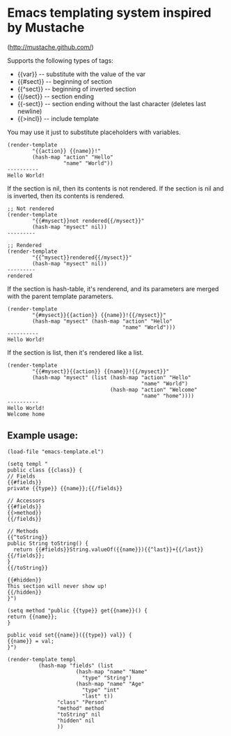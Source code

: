 # Emacs templating system inspired by Mustache 
(http://mustache.github.com/)

Supports the following types of tags:

* {{var}} -- substitute with the value of the var
* {{#sect}} -- beginning of section
* {{^sect}} -- beginning of inverted section
* {{/sect}} -- section ending
* {{-sect}} -- section ending without the last character (deletes last newline)
* {{>incl}} -- include template

You may use it just to substitute placeholders with variables.

    (render-template
            "{{action}} {{name}}!"
            (hash-map "action" "Hello"
                      "name" "World"))
    ----------
    Hello World!

If the section is nil, then its contents is not rendered. If the section is nil and is inverted, then its contents is rendered.

    ;; Not rendered
    (render-template 
            "{{#mysect}}not rendered{{/mysect}}" 
            (hash-map "mysect" nil))
    ---------

    ;; Rendered
    (render-template 
            "{{^mysect}}rendered{{/mysect}}" 
            (hash-map "mysect" nil))
    ---------
    rendered

If the section is hash-table, it's renderend, and its parameters are merged with the parent template parameters.

    (render-template
            "{#mysect}}{{action}} {{name}}!{{/mysect}}"
            (hash-map "mysect" (hash-map "action" "Hello"  
                                         "name" "World")))
    ----------
    Hello World!


If the section is list, then it's rendered like a list.

    (render-template
            "{{#mysect}}{{action}} {{name}}!{{/mysect}}"
            (hash-map "mysect" (list (hash-map "action" "Hello"
                                               "name" "World") 
                                     (hash-map "action" "Welcome"
                                               "name" "home"))))
    ----------
    Hello World!
    Welcome home

## Example usage:

    (load-file "emacs-template.el")
    
    (setq templ "
    public class {{class}} {
    // Fields
    {{#fields}}
    private {{type}} {{name}};{{/fields}}
    
    // Accessors
    {{#fields}}
    {{>method}}
    {{/fields}}
    
    // Methods
    {{^toString}}
    public String toString() {
      return {{#fields}}String.valueOf({{name}}){{^last}}+{{/last}}{{/fields}};
    }
    {{/toString}}
    
    {{#hidden}}
    This section will never show up!
    {{/hidden}}
    }")
    
    (setq method "public {{type}} get{{name}}() {
    return {{name}};
    }
    
    public void set{{name}}({{type}} val}} {
    {{name}} = val;
    }")
    
    (render-template templ
    		  (hash-map "fields" (list
    				      (hash-map "name" "Name"
    						"type" "String")
    				      (hash-map "name" "Age"
    						"type" "int"
    						"last" t))
    			    "class" "Person"
    			    "method" method
    			    "toString" nil
    			    "hidden" nil
    			    ))

